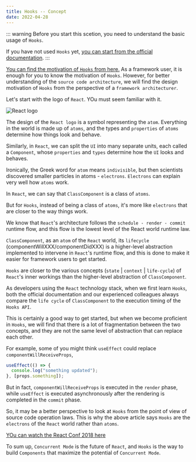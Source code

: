 ```yaml
---
title: Hooks -- Concept
date: 2022-04-28
---
```


::: warning
Before you start this scetion, you need to understand the basic usage of `Hooks`.

If you have not used `Hooks` yet, [you can start from the official documentation](https://reactjs.org/docs/hooks-intro.html).
:::

[You can find the motivation of `Hooks` from here.](https://reactjs.org/docs/hooks-intro.html#motivation) As a framework user, it is enough for you to know the motivation of `Hooks`. However, for better understanding of the `source code architecture`, we will find the design motivation of `Hooks` from the perspective of a `framework architecturer`.

Let's start with the logo of `React`. YOu must seem familiar with it.

![React logo](../images/hooksConcept.jpg)

The design of the `React logo` is a symbol representing the `atom`. Everything in the world is made up of `atoms`, and the types and `properties` of `atoms` determine how things look and behave.

Similarly, in `React`, we can split the `UI` into many separate units, each called a `Component`, whose `properties` and `types` determine how the `UI` looks and behaves.

Ironically, the Greek word for `atom` means `indivisible`, but then scientists discovered smaller particles in atoms - `electrons`. `Electrons` can explain very well how `atoms` work.

In `React`, we can say that `ClassComponent` is a class of `atoms`.

But for `Hooks`, instead of being a class of `atoms`, it's more like `electrons` that are closer to the way things work.

We know that `React`'s architecture follows the `schedule - render - commit` runtime flow, and this flow is the lowest level of the React world runtime law.

`ClassComponent`, as an `atom` of the `React` world, its `lifecycle` (componentWillXXX/componentDidXXX) is a higher-level abstraction implemented to intervene in `React`'s runtime flow, and this is done to make it easier for framework users to get started.

`Hooks` are closer to the various concepts (`state` | `context` | `life-cycle`) of `React`'s inner workings than the higher-level abstraction of `ClassComponent`.

As developers using the `React` technology stack, when we first learn `Hooks`, both the official documentation and our experienced colleagues always compare the `life cycle` of `ClassComponent` to the execution timing of the `Hooks API`.

This is certainly a good way to get started, but when we become proficient in `Hooks`, we will find that there is a lot of fragmentation between the two concepts, and they are not the same level of abstraction that can replace each other.

For example, some of you might think `useEffect` could replace `componentWillReceiveProps`,

```js
useEffect(() => {
  console.log("something updated");
}, [props.something]);
```

But in fact, `componentWillReceiveProps` is executed in the `render` phase, while `useEffect` is executed asynchronously after the rendering is completed in the `commit` phase.

So, it may be a better perspective to look at `Hooks` from the point of view of source code operation laws. This is why the above article says `Hooks` are the `electrons` of the `React` world rather than `atoms`.

[YOu can watch the React Conf 2018 here](https://www.youtube.com/watch?v=dpw9EHDh2bM&feature=youtu.be)

To sum up, `Concurrent Mode` is the future of `React`, and `Hooks` is the way to build `Components` that maximize the potential of `Concurrent Mode`.
